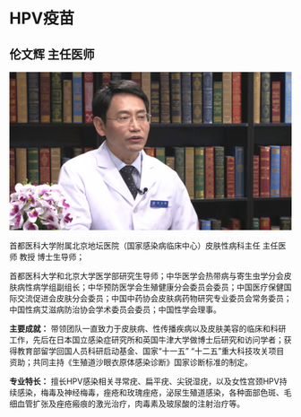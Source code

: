 # HPV疫苗

## 伦文辉 主任医师

![1678366869545](image/c01_45/1678366869545.png)

首都医科大学附属北京地坛医院（国家感染病临床中心）皮肤性病科主任 主任医师 教授 博士生导师；

首都医科大学和北京大学医学部研究生导师；中华医学会热带病与寄生虫学分会皮肤病性病学组副组长；中华预防医学会生殖健康分会委员会委员；中国医疗保健国际交流促进会皮肤分会委员；中国中药协会皮肤病药物研究专业委员会常务委员；中国性病艾滋病防治协会学术委员会委员；中国性学会理事。


**主要成就：** 带领团队一直致力于皮肤病、性传播疾病以及皮肤美容的临床和科研工作，先后在日本国立感染症研究所和英国牛津大学做博士后研究和访问学者；获得教育部留学回国人员科研启动基金、国家“十一五” “十二五”重大科技攻关项目资助；共同主持《生殖道沙眼衣原体感染诊断》国家诊断标准的制定。


**专业特长：** 擅长HPV感染相关寻常疣、扁平疣、尖锐湿疣，以及女性宫颈HPV持续感染，梅毒及神经梅毒，痤疮和玫瑰痤疮，泌尿生殖道感染，各种面部色斑、毛细血管扩张及痤疮瘢痕的激光治疗，肉毒素及玻尿酸的注射治疗等。
